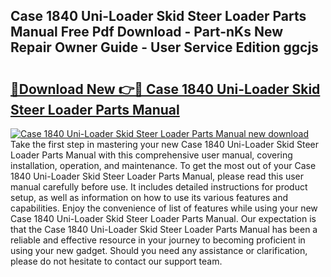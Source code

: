 ## Case 1840 Uni-Loader Skid Steer Loader Parts Manual Free Pdf Download - Part-nKs New Repair Owner Guide - User Service Edition ggcjs

# <h2><a href="http://bc46295.oget.top/?id=Case+1840+Uni-Loader+Skid+Steer+Loader+Parts+Manual">🔗Download New 👉🔴 Case 1840 Uni-Loader Skid Steer Loader Parts Manual</a></h2>

[![Case 1840 Uni-Loader Skid Steer Loader Parts Manual new download](https://i.imgur.com/5g1atiW.png)](http://bc46295.oget.top/?id=Case+1840+Uni-Loader+Skid+Steer+Loader+Parts+Manual)
Take the first step in mastering your new Case 1840 Uni-Loader Skid Steer Loader Parts Manual with this comprehensive user manual, covering installation, operation, and maintenance. To get the most out of your Case 1840 Uni-Loader Skid Steer Loader Parts Manual, please read this user manual carefully before use. It includes detailed instructions for product setup, as well as information on how to use its various features and capabilities. Enjoy the convenience of list of features while using your new Case 1840 Uni-Loader Skid Steer Loader Parts Manual. Our expectation is that the Case 1840 Uni-Loader Skid Steer Loader Parts Manual has been a reliable and effective resource in your journey to becoming proficient in using your new gadget. Should you need any assistance or clarification, please do not hesitate to contact our support team.
